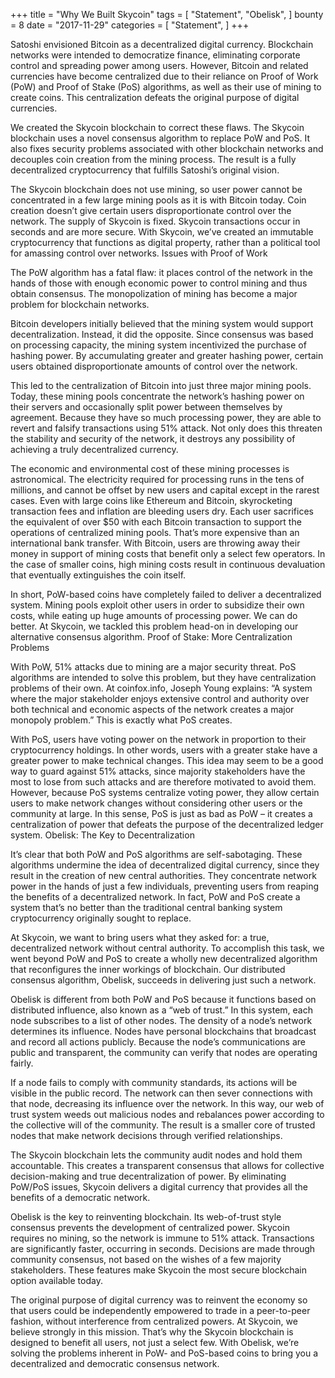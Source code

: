 

+++ title = "Why We Built Skycoin" tags = [ "Statement", "Obelisk", ] bounty = 8 date = "2017-11-29" categories = [ "Statement", ] +++

Satoshi envisioned Bitcoin as a decentralized digital currency. Blockchain networks were intended to democratize finance, eliminating corporate control and spreading power among users. However, Bitcoin and related currencies have become centralized due to their reliance on Proof of Work (PoW) and Proof of Stake (PoS) algorithms, as well as their use of mining to create coins. This centralization defeats the original purpose of digital currencies.

We created the Skycoin blockchain to correct these flaws. The Skycoin blockchain uses a novel consensus algorithm to replace PoW and PoS. It also fixes security problems associated with other blockchain networks and decouples coin creation from the mining process. The result is a fully decentralized cryptocurrency that fulfills Satoshi’s original vision.

The Skycoin blockchain does not use mining, so user power cannot be concentrated in a few large mining pools as it is with Bitcoin today. Coin creation doesn’t give certain users disproportionate control over the network. The supply of Skycoin is fixed. Skycoin transactions occur in seconds and are more secure. With Skycoin, we’ve created an immutable cryptocurrency that functions as digital property, rather than a political tool for amassing control over networks.
Issues with Proof of Work

The PoW algorithm has a fatal flaw: it places control of the network in the hands of those with enough economic power to control mining and thus obtain consensus. The monopolization of mining has become a major problem for blockchain networks.

Bitcoin developers initially believed that the mining system would support decentralization. Instead, it did the opposite. Since consensus was based on processing capacity, the mining system incentivized the purchase of hashing power. By accumulating greater and greater hashing power, certain users obtained disproportionate amounts of control over the network.

This led to the centralization of Bitcoin into just three major mining pools. Today, these mining pools concentrate the network’s hashing power on their servers and occasionally split power between themselves by agreement. Because they have so much processing power, they are able to revert and falsify transactions using 51% attack. Not only does this threaten the stability and security of the network, it destroys any possibility of achieving a truly decentralized currency.

The economic and environmental cost of these mining processes is astronomical. The electricity required for processing runs in the tens of millions, and cannot be offset by new users and capital except in the rarest cases. Even with large coins like Ethereum and Bitcoin, skyrocketing transaction fees and inflation are bleeding users dry. Each user sacrifices the equivalent of over $50 with each Bitcoin transaction to support the operations of centralized mining pools. That’s more expensive than an international bank transfer. With Bitcoin, users are throwing away their money in support of mining costs that benefit only a select few operators. In the case of smaller coins, high mining costs result in continuous devaluation that eventually extinguishes the coin itself.

In short, PoW-based coins have completely failed to deliver a decentralized system. Mining pools exploit other users in order to subsidize their own costs, while eating up huge amounts of processing power. We can do better. At Skycoin, we tackled this problem head-on in developing our alternative consensus algorithm.
Proof of Stake: More Centralization Problems

With PoW, 51% attacks due to mining are a major security threat. PoS algorithms are intended to solve this problem, but they have centralization problems of their own. At coinfox.info, Joseph Young explains: “A system where the major stakeholder enjoys extensive control and authority over both technical and economic aspects of the network creates a major monopoly problem.” This is exactly what PoS creates.

With PoS, users have voting power on the network in proportion to their cryptocurrency holdings. In other words, users with a greater stake have a greater power to make technical changes. This idea may seem to be a good way to guard against 51% attacks, since majority stakeholders have the most to lose from such attacks and are therefore motivated to avoid them. However, because PoS systems centralize voting power, they allow certain users to make network changes without considering other users or the community at large. In this sense, PoS is just as bad as PoW – it creates a centralization of power that defeats the purpose of the decentralized ledger system.
Obelisk: The Key to Decentralization

It’s clear that both PoW and PoS algorithms are self-sabotaging. These algorithms undermine the idea of decentralized digital currency, since they result in the creation of new central authorities. They concentrate network power in the hands of just a few individuals, preventing users from reaping the benefits of a decentralized network. In fact, PoW and PoS create a system that’s no better than the traditional central banking system cryptocurrency originally sought to replace.

At Skycoin, we want to bring users what they asked for: a true, decentralized network without central authority. To accomplish this task, we went beyond PoW and PoS to create a wholly new decentralized algorithm that reconfigures the inner workings of blockchain. Our distributed consensus algorithm, Obelisk, succeeds in delivering just such a network.

Obelisk is different from both PoW and PoS because it functions based on distributed influence, also known as a “web of trust.” In this system, each node subscribes to a list of other nodes. The density of a node’s network determines its influence. Nodes have personal blockchains that broadcast and record all actions publicly. Because the node’s communications are public and transparent, the community can verify that nodes are operating fairly.

If a node fails to comply with community standards, its actions will be visible in the public record. The network can then sever connections with that node, decreasing its influence over the network. In this way, our web of trust system weeds out malicious nodes and rebalances power according to the collective will of the community. The result is a smaller core of trusted nodes that make network decisions through verified relationships.

The Skycoin blockchain lets the community audit nodes and hold them accountable. This creates a transparent consensus that allows for collective decision-making and true decentralization of power. By eliminating PoW/PoS issues, Skycoin delivers a digital currency that provides all the benefits of a democratic network.

Obelisk is the key to reinventing blockchain. Its web-of-trust style consensus prevents the development of centralized power. Skycoin requires no mining, so the network is immune to 51% attack. Transactions are significantly faster, occurring in seconds. Decisions are made through community consensus, not based on the wishes of a few majority stakeholders. These features make Skycoin the most secure blockchain option available today.

The original purpose of digital currency was to reinvent the economy so that users could be independently empowered to trade in a peer-to-peer fashion, without interference from centralized powers. At Skycoin, we believe strongly in this mission. That’s why the Skycoin blockchain is designed to benefit all users, not just a select few. With Obelisk, we’re solving the problems inherent in PoW- and PoS-based coins to bring you a decentralized and democratic consensus network.
